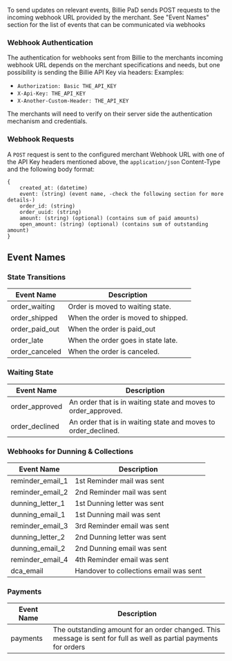 To send updates on relevant events, Billie PaD sends POST requests to the incoming webhook URL provided by the merchant.
See "Event Names" section for the list of events that can be communicated via webhooks

### Webhook Authentication

The authentication for webhooks sent from Billie to the merchants incoming webhook URL depends on the merchant specifications 
and needs, but one possibility is sending the Billie API Key via headers:
Examples:
 - `Authorization: Basic THE_API_KEY`
 - `X-Api-Key: THE_API_KEY`
 - `X-Another-Custom-Header: THE_API_KEY`

The merchants will need to verify on their server side the authentication mechanism and credentials.

### Webhook Requests

A `POST` request is sent to the configured merchant Webhook URL with one of the API Key headers mentioned above,
the `application/json` Content-Type and the following body format:
```
{
    created_at: (datetime)
    event: (string) (event name, -check the following section for more details-)
    order_id: (string)
    order_uuid: (string)
    amount: (string) (optional) (contains sum of paid amounts)
    open_amount: (string) (optional) (contains sum of outstanding amount)
}
```

## Event Names
### State Transitions

| Event Name    | Description |
|---------------|-------------|
|order_waiting  | Order is moved to waiting state. |
|order_shipped  | When the order is moved to shipped. |
|order_paid_out | When the order is paid_out  |
|order_late     | When the order goes in state late. |
|order_canceled | When the order is canceled. |

### Waiting State

| Event Name      | Description                                                                                                                |
|-----------------|----------------------------------------------------------------------------------------------------------------------------|
| order\_approved | An order that is in waiting state and moves to order_approved.                                                             |
| order\_declined | An order that is in waiting state and moves to order_declined.                                                             |

### Webhooks for Dunning & Collections

| Event Name       | Description                              |
|------------------|------------------------------------------|
| reminder_email_1 | 1st Reminder mail was sent               |
| reminder_email_2 | 2nd Reminder mail was sent               |
| dunning_letter_1 | 1st Dunning letter was sent              |
| dunning_email_1  | 1st Dunning mail was sent                |
| reminder_email_3 | 3rd Reminder email was sent              |
| dunning_letter_2 | 2nd Dunning letter was sent              |
| dunning_email_2  | 2nd Dunning email was sent               |
| reminder_email_4 | 4th Reminder email was sent              |
| dca_email        | Handover to collections email was sent   |

### Payments 

| Event Name |  Description |
|------------|--------------|
|payments    |The outstanding amount for an order changed. This message is sent for full as well as partial payments for orders| 
